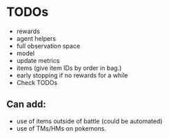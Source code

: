 # TODOs

- rewards
- agent helpers
- full observation space
- model
- update metrics
- items (give item IDs by order in bag.)
- early stopping if no rewards for a while
- Check TODOs

## Can add:
- use of items outside of battle (could be automated)
- use of TMs/HMs on pokemons.
